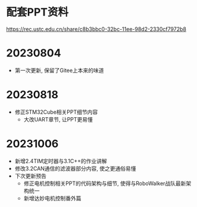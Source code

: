 # 配套PPT资料

https://rec.ustc.edu.cn/share/c8b3bbc0-32bc-11ee-98d2-2330cf7972b8

# 20230804

-   第一次更新, 保留了Gitee上本来的味道

# 20230818

-   修正STM32Cube相关PPT细节内容
    -   大改UART章节, 让PPT更易懂

# 20231006

-   新增2.4TIM定时器与3.1C++的作业讲解
-   修改3.2CAN通信的滤波器部分内容, 使之更通俗易懂
-   下次更新预告
    -   修正电机控制相关PPT的代码架构与细节, 使得与RoboWalker战队最新架构统一
    -   新增达妙电机控制番外篇